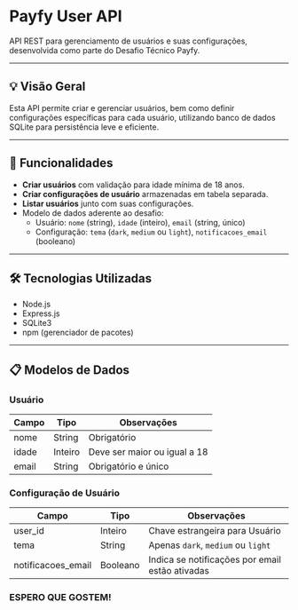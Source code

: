 # Payfy User API

API REST para gerenciamento de usuários e suas configurações, desenvolvida como parte do Desafio Técnico Payfy.

---

## 💡 Visão Geral

Esta API permite criar e gerenciar usuários, bem como definir configurações específicas para cada usuário, utilizando banco de dados SQLite para persistência leve e eficiente.

---

## 🚀 Funcionalidades

- **Criar usuários** com validação para idade mínima de 18 anos.
- **Criar configurações de usuário** armazenadas em tabela separada.
- **Listar usuários** junto com suas configurações.
- Modelo de dados aderente ao desafio:
  - Usuário: `nome` (string), `idade` (inteiro), `email` (string, único)
  - Configuração: `tema` (`dark`, `medium` ou `light`), `notificacoes_email` (booleano)

---

## 🛠 Tecnologias Utilizadas

- Node.js
- Express.js
- SQLite3
- npm (gerenciador de pacotes)

---

## 📋 Modelos de Dados

### Usuário

| Campo | Tipo    | Observações                  |
|-------|---------|-----------------------------|
| nome  | String  | Obrigatório                 |
| idade | Inteiro | Deve ser maior ou igual a 18 |
| email | String  | Obrigatório e único          |

### Configuração de Usuário

| Campo             | Tipo     | Observações                      |
|-------------------|----------|---------------------------------|
| user_id           | Inteiro  | Chave estrangeira para Usuário  |
| tema              | String   | Apenas `dark`, `medium` ou `light` |
| notificacoes_email | Booleano | Indica se notificações por email estão ativadas |


### ESPERO QUE GOSTEM!